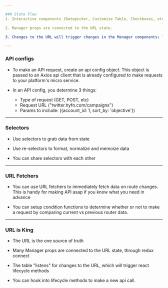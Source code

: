 ```yaml
---

### State Flow
1. Interactive components (Datepicker, Customize Table, Checkboxes, etc) make changes to the URL.

2. Manager props are connected to the URL state.

3. Changes to the URL will trigger changes in the Manager components: Table, Tabs, Toolbar, etc

---
```


### API configs
* To make an API request, create an api config object. This object is passed to an Axios api client that is already 
configured to make requests to your platform's micro service.

* In an API config, you determine 3 things:
  * Type of request (GET, POST, etc)
  * Request URL ("twitter.hyfn.com/campaigns")
  * Params to include: ({account_id: 1, sort_by: 'objective'})

---

### Selectors
* Use selectors to grab data from state

* Use re-selectors to format, normalize and memoize data

* You can share selectors with each other

---

### URL Fetchers
* You can use URL fetchers to immediately fetch data on route changes. This is handy for making API asap if you know what you need in advance

* You can setup condition functions to determine whether or not to make a request by comparing current vs previous router data.

---

### URL is King
* The URL is the one source of truth

* Many Manager props are connected to the URL state, through redux connect

* The table "listens" for changes to the URL, which will trigger react lifecycle methods

* You can hook into lifecycle methods to make a new api call.
